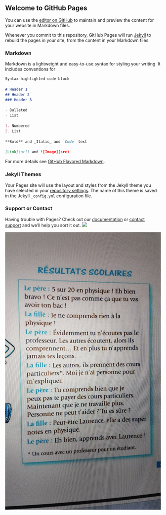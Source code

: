 ## Welcome to GitHub Pages

You can use the [editor on GitHub](https://github.com/AnnaKuznetsova-rus/hello_world5/edit/master/README.md) to maintain and preview the content for your website in Markdown files.

Whenever you commit to this repository, GitHub Pages will run [Jekyll](https://jekyllrb.com/) to rebuild the pages in your site, from the content in your Markdown files.

### Markdown

Markdown is a lightweight and easy-to-use syntax for styling your writing. It includes conventions for

```markdown
Syntax highlighted code block

# Header 1
## Header 2
### Header 3

- Bulleted
- List

1. Numbered
2. List

**Bold** and _Italic_ and `Code` text

[Link](url) and ![Image](src)
```

For more details see [GitHub Flavored Markdown](https://guides.github.com/features/mastering-markdown/).

### Jekyll Themes

Your Pages site will use the layout and styles from the Jekyll theme you have selected in your [repository settings](https://github.com/AnnaKuznetsova-rus/hello_world5/settings). The name of this theme is saved in the Jekyll `_config.yml` configuration file.

### Support or Contact

Having trouble with Pages? Check out our [documentation](https://help.github.com/categories/github-pages-basics/) or [contact support](https://github.com/contact) and we’ll help you sort it out.
![](https://lh3.googleusercontent.com/proxy/u8xsW7C6qBQugVfxcB7hKvVPH9VBaFpv8aCh8B8Id8UHQn44_5N7_G2MULKJarFD_8Kk1vGmztUQVdso39FGZnacDg8xUCOPS93b-dNp8xbVUtFQvPldZ5Uf_A)

![de](vVlhWOhAtIE.jpg)
